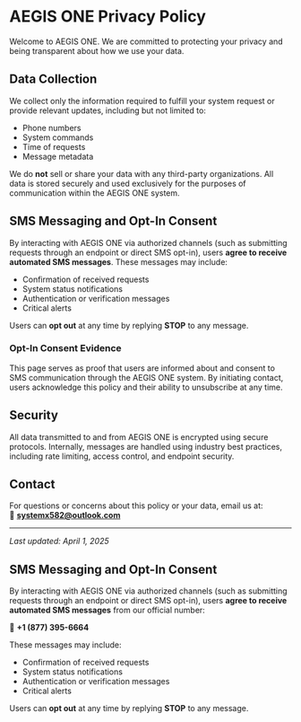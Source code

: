 # AEGIS ONE Privacy Policy

Welcome to AEGIS ONE. We are committed to protecting your privacy and being transparent about how we use your data.

## Data Collection

We collect only the information required to fulfill your system request or provide relevant updates, including but not limited to:

- Phone numbers
- System commands
- Time of requests
- Message metadata

We do **not** sell or share your data with any third-party organizations. All data is stored securely and used exclusively for the purposes of communication within the AEGIS ONE system.

## SMS Messaging and Opt-In Consent

By interacting with AEGIS ONE via authorized channels (such as submitting requests through an endpoint or direct SMS opt-in), users **agree to receive automated SMS messages**. These messages may include:

- Confirmation of received requests
- System status notifications
- Authentication or verification messages
- Critical alerts

Users can **opt out** at any time by replying **STOP** to any message.

### Opt-In Consent Evidence

This page serves as proof that users are informed about and consent to SMS communication through the AEGIS ONE system. By initiating contact, users acknowledge this policy and their ability to unsubscribe at any time.

## Security

All data transmitted to and from AEGIS ONE is encrypted using secure protocols. Internally, messages are handled using industry best practices, including rate limiting, access control, and endpoint security.

## Contact

For questions or concerns about this policy or your data, email us at:  
📩 **systemx582@outlook.com**

---

_Last updated: April 1, 2025_

## SMS Messaging and Opt-In Consent

By interacting with AEGIS ONE via authorized channels (such as submitting requests through an endpoint or direct SMS opt-in), users **agree to receive automated SMS messages** from our official number:

📱 **+1 (877) 395-6664**

These messages may include:

- Confirmation of received requests  
- System status notifications  
- Authentication or verification messages  
- Critical alerts  

Users can **opt out** at any time by replying **STOP** to any message.

